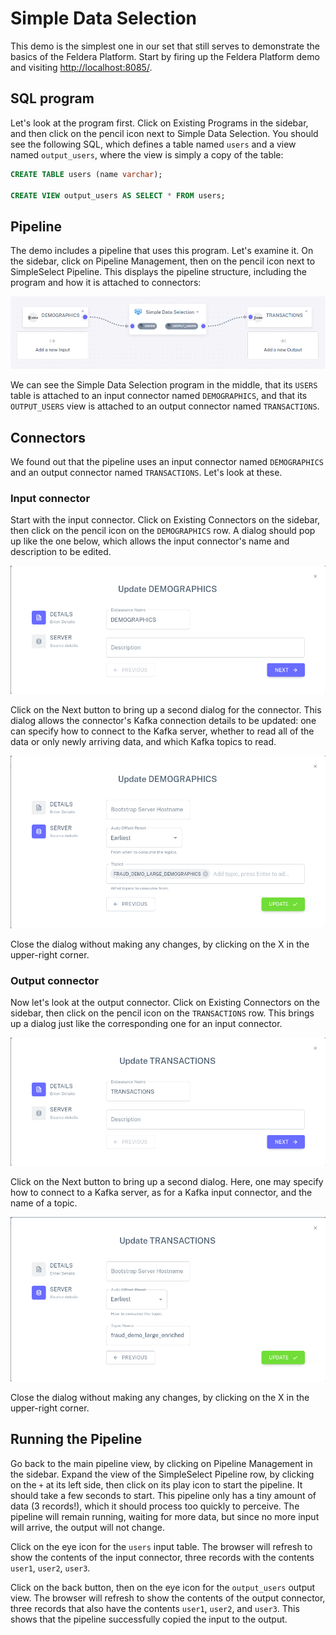 # Simple Data Selection

This demo is the simplest one in our set that still serves to demonstrate the
basics of the Feldera Platform. Start by firing up the Feldera Platform demo
and visiting <http://localhost:8085/>.

## SQL program

Let's look at the program first.  Click on Existing Programs in the
sidebar, and then click on the pencil icon next to Simple Data
Selection.  You should see the following SQL, which defines a table
named `users` and a view named `output_users`, where the view is
simply a copy of the table:

```sql
CREATE TABLE users (name varchar);

CREATE VIEW output_users AS SELECT * FROM users;
```

## Pipeline

The demo includes a pipeline that uses this program.  Let's examine
it.  On the sidebar, click on Pipeline Management, then on the pencil
icon next to SimpleSelect Pipeline.  This displays the pipeline
structure, including the program and how it is attached to connectors:

![Simple Select Pipeline](images/simple-select-pipeline.png)

We can see the Simple Data Selection program in the middle, that its
`USERS` table is attached to an input connector named `DEMOGRAPHICS`,
and that its `OUTPUT_USERS` view is attached to an output connector
named `TRANSACTIONS`.

## Connectors

We found out that the pipeline uses an input connector named
`DEMOGRAPHICS` and an output connector named `TRANSACTIONS`.  Let's
look at these.

### Input connector

Start with the input connector.  Click on Existing Connectors on the
sidebar, then click on the pencil icon on the `DEMOGRAPHICS` row.  A
dialog should pop up like the one below, which allows the input
connector's name and description to be edited.

![DEMOGRAPHICS input connector details](images/simple-select-demographics-1.png)

Click on the Next button to bring up a second dialog for the
connector.  This dialog allows the connector's Kafka connection
details to be updated: one can specify how to connect to the Kafka
server, whether to read all of the data or only newly arriving data,
and which Kafka topics to read.

![DEMOGRAPHICS input connector details](images/simple-select-demographics-2.png)

Close the dialog without making any changes, by clicking on the X in
the upper-right corner.

### Output connector

Now let's look at the output connector.  Click on Existing Connectors
on the sidebar, then click on the pencil icon on the `TRANSACTIONS`
row.  This brings up a dialog just like the corresponding one for an
input connector.

![TRANSACTIONS output connector details](images/simple-select-transactions-1.png)

Click on the Next button to bring up a second dialog.  Here, one may
specify how to connect to a Kafka server, as for a Kafka input
connector, and the name of a topic.

![TRANSACTIONS output connector details](images/simple-select-transactions-2.png)

Close the dialog without making any changes, by clicking on the X in
the upper-right corner.

## Running the Pipeline

Go back to the main pipeline view, by clicking on Pipeline Management
in the sidebar.  Expand the view of the SimpleSelect Pipeline row, by
clicking on the `+` at its left side, then click on its play icon to
start the pipeline.  It should take a few seconds to start.  This
pipeline only has a tiny amount of data (3 records!), which it should
process too quickly to perceive.  The pipeline will remain running,
waiting for more data, but since no more input will arrive, the output
will not change.

Click on the eye icon for the `users` input table.  The browser will
refresh to show the contents of the input connector, three records
with the contents `user1`, `user2`, `user3`.

Click on the back button, then on the eye icon for the `output_users` output
view.  The browser will refresh to show the contents of the output connector,
three records that also have the contents `user1`, `user2`, and `user3`.  This
shows that the pipeline successfully copied the input to the output.
